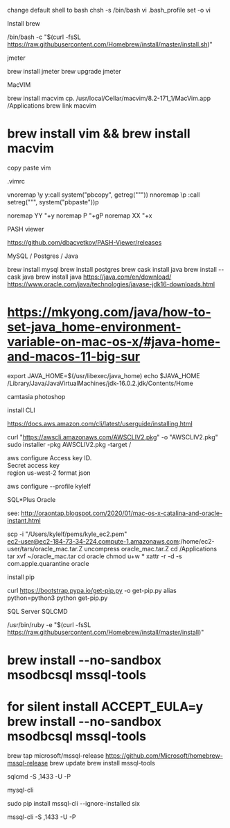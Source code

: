 change default shell to bash
chsh -s /bin/bash
vi .bash_profile
set -o vi

Install brew

/bin/bash -c "$(curl -fsSL https://raw.githubusercontent.com/Homebrew/install/master/install.sh)"

jmeter

brew install jmeter
brew upgrade jmeter

MacVIM

brew install macvim
cp. /usr/local/Cellar/macvim/8.2-171_1/MacVim.app /Applications
brew link macvim
# brew install vim && brew install macvim


copy paste vim

.vimrc

vnoremap \y y:call system("pbcopy", getreg("\""))<CR>
nnoremap \p :call setreg("\"", system("pbpaste"))<CR>p

noremap YY "+y<CR>
noremap P "+gP<CR>
noremap XX "+x<CR>


PASH viewer


https://github.com/dbacvetkov/PASH-Viewer/releases



MySQL / Postgres / Java

brew install mysql
brew install postgres
brew cask install java
brew install --cask java
brew install java
https://java.com/en/download/
https://www.oracle.com/java/technologies/javase-jdk16-downloads.html
# https://mkyong.com/java/how-to-set-java_home-environment-variable-on-mac-os-x/#java-home-and-macos-11-big-sur
export JAVA_HOME=$(/usr/libexec/java_home)
echo $JAVA_HOME
/Library/Java/JavaVirtualMachines/jdk-16.0.2.jdk/Contents/Home

camtasia
photoshop


install CLI

 https://docs.aws.amazon.com/cli/latest/userguide/installing.html

curl "https://awscli.amazonaws.com/AWSCLIV2.pkg" -o "AWSCLIV2.pkg"
sudo installer -pkg AWSCLIV2.pkg -target /



aws configure
Access key ID.  
Secret access key     
 region us-west-2
format json


aws configure --profile kylelf
 
 
 SQL*Plus Oracle

see: http://oraontap.blogspot.com/2020/01/mac-os-x-catalina-and-oracle-instant.html

scp -i "/Users/kylelf/pems/kyle_ec2.pem"  \
ec2-user@ec2-184-73-34-224.compute-1.amazonaws.com:/home/ec2-user/tars/oracle_mac.tar.Z 
uncompress oracle_mac.tar.Z
cd /Applications
tar xvf ~/oracle_mac.tar
cd oracle
chmod u+w *
 xattr -r -d -s com.apple.quarantine oracle



install pip

curl https://bootstrap.pypa.io/get-pip.py -o get-pip.py
alias python=python3
python get-pip.py


SQL Server   SQLCMD

/usr/bin/ruby -e "$(curl -fsSL https://raw.githubusercontent.com/Homebrew/install/master/install)"

# brew install --no-sandbox msodbcsql mssql-tools
# for silent install ACCEPT_EULA=y brew install --no-sandbox msodbcsql mssql-tools
 
brew tap microsoft/mssql-release https://github.com/Microsoft/homebrew-mssql-release
brew update
brew install mssql-tools

sqlcmd -S <HOST>,1433 -U <USER> -P <PASSWORD>

mysql-cli

 sudo pip install mssql-cli --ignore-installed six 
 
 mssql-cli -S <HOST>,1433 -U <USER> -P <PASSWORD>
